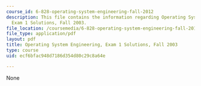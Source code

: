 ```yaml
---
course_id: 6-828-operating-system-engineering-fall-2012
description: This file contains the information regarding Operating System Engineering,
  Exam 1 Solutions, Fall 2003.
file_location: /coursemedia/6-828-operating-system-engineering-fall-2012/ecf6bfac948d7186d354d80c29c8a64e_MIT6_828F12_q03_1_sol.pdf
file_type: application/pdf
layout: pdf
title: Operating System Engineering, Exam 1 Solutions, Fall 2003
type: course
uid: ecf6bfac948d7186d354d80c29c8a64e

---
```

None